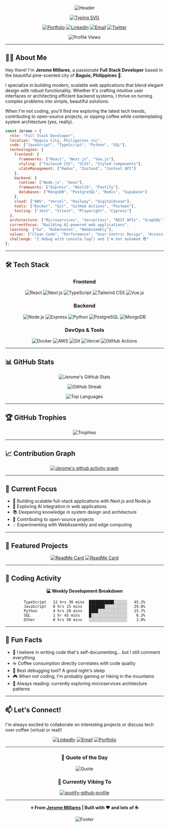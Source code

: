 <!-- Premium GitHub Profile README for Jerome Millares -->
<div align="center">
  
![Header](https://capsule-render.vercel.app/api?type=waving&color=0:667eea,100:764ba2&height=280&section=header&text=Jerome%20Millares&fontSize=60&fontAlignY=38&animation=fadeIn&fontColor=fff&desc=Full%20Stack%20Developer%20%7C%20Tech%20Explorer%20%7C%20Problem%20Solver&descSize=18&descAlignY=54)

[![Typing SVG](https://readme-typing-svg.demolab.com?font=Fira+Code&size=22&duration=3000&pause=1000&color=667EEA&center=true&vCenter=true&width=600&lines=Building+scalable+web+applications;Turning+ideas+into+digital+reality;Always+learning%2C+always+growing)](https://git.io/typing-svg)

[![Portfolio](https://img.shields.io/badge/🌐_Portfolio-667eea?style=for-the-badge&logoColor=white)](https://yourportfolio.com)
[![LinkedIn](https://img.shields.io/badge/LinkedIn-0A66C2?style=for-the-badge&logo=linkedin&logoColor=white)](https://linkedin.com/in/yourprofile)
[![Email](https://img.shields.io/badge/Email-D14836?style=for-the-badge&logo=gmail&logoColor=white)](mailto:jmillares0945@gmail.com)
[![Twitter](https://img.shields.io/badge/Twitter-1DA1F2?style=for-the-badge&logo=twitter&logoColor=white)](https://twitter.com/yourprofile)

![Profile Views](https://komarev.com/ghpvc/?username=jrmmllrs&color=667eea&style=flat-square&label=Profile+Views)

</div>

---

## 👨‍💻 About Me

Hey there! I'm **Jerome Millares**, a passionate **Full Stack Developer** based in the beautiful pine-scented city of **Baguio, Philippines** 🌲. 

I specialize in building modern, scalable web applications that blend elegant design with robust functionality. Whether it's crafting intuitive user interfaces or architecting efficient backend systems, I thrive on turning complex problems into simple, beautiful solutions.

When I'm not coding, you'll find me exploring the latest tech trends, contributing to open-source projects, or sipping coffee while contemplating system architecture (yes, really).

```javascript
const Jerome = {
  role: "Full Stack Developer",
  location: "Baguio City, Philippines 🇵🇭",
  code: ["JavaScript", "TypeScript", "Python", "SQL"],
  technologies: {
    frontend: {
      frameworks: ["React", "Next.js", "Vue.js"],
      styling: ["Tailwind CSS", "SCSS", "Styled Components"],
      stateManagement: ["Redux", "Zustand", "Context API"]
    },
    backend: {
      runtime: ["Node.js", "Deno"],
      frameworks: ["Express", "NestJS", "Fastify"],
      databases: ["MongoDB", "PostgreSQL", "Redis", "Supabase"]
    },
    cloud: ["AWS", "Vercel", "Railway", "DigitalOcean"],
    tools: ["Docker", "Git", "GitHub Actions", "Postman"],
    testing: ["Jest", "Vitest", "Playwright", "Cypress"]
  },
  architecture: ["Microservices", "Serverless", "REST APIs", "GraphQL"],
  currentFocus: "Building AI-powered web applications",
  learning: ["Go", "Kubernetes", "WebAssembly"],
  values: ["Clean Code", "Performance", "User-Centric Design", "Accessibility"],
  challenge: "I debug with console.log() and I'm not ashamed 😎"
};
```

---

## 🛠️ Tech Stack

<div align="center">

### Frontend
![React](https://img.shields.io/badge/React-20232A?style=for-the-badge&logo=react&logoColor=61DAFB)
![Next.js](https://img.shields.io/badge/Next.js-000000?style=for-the-badge&logo=next.js&logoColor=white)
![TypeScript](https://img.shields.io/badge/TypeScript-007ACC?style=for-the-badge&logo=typescript&logoColor=white)
![Tailwind CSS](https://img.shields.io/badge/Tailwind_CSS-38B2AC?style=for-the-badge&logo=tailwind-css&logoColor=white)
![Vue.js](https://img.shields.io/badge/Vue.js-35495E?style=for-the-badge&logo=vue.js&logoColor=4FC08D)

### Backend
![Node.js](https://img.shields.io/badge/Node.js-339933?style=for-the-badge&logo=node.js&logoColor=white)
![Express](https://img.shields.io/badge/Express-000000?style=for-the-badge&logo=express&logoColor=white)
![Python](https://img.shields.io/badge/Python-3776AB?style=for-the-badge&logo=python&logoColor=white)
![PostgreSQL](https://img.shields.io/badge/PostgreSQL-316192?style=for-the-badge&logo=postgresql&logoColor=white)
![MongoDB](https://img.shields.io/badge/MongoDB-4EA94B?style=for-the-badge&logo=mongodb&logoColor=white)

### DevOps & Tools
![Docker](https://img.shields.io/badge/Docker-2496ED?style=for-the-badge&logo=docker&logoColor=white)
![AWS](https://img.shields.io/badge/AWS-232F3E?style=for-the-badge&logo=amazon-aws&logoColor=white)
![Git](https://img.shields.io/badge/Git-F05032?style=for-the-badge&logo=git&logoColor=white)
![Vercel](https://img.shields.io/badge/Vercel-000000?style=for-the-badge&logo=vercel&logoColor=white)
![GitHub Actions](https://img.shields.io/badge/GitHub_Actions-2088FF?style=for-the-badge&logo=github-actions&logoColor=white)

</div>

---

## 📊 GitHub Stats

<div align="center">
  
![Jerome's GitHub Stats](https://github-readme-stats.vercel.app/api?username=jrmmllrs&show_icons=true&theme=tokyonight&hide_border=true&bg_color=0D1117&title_color=667eea&icon_color=764ba2&text_color=c9d1d9)

![GitHub Streak](https://github-readme-streak-stats.herokuapp.com/?user=jrmmllrs&theme=tokyonight&hide_border=true&background=0D1117&stroke=667eea&ring=764ba2&fire=667eea&currStreakLabel=764ba2)

![Top Languages](https://github-readme-stats.vercel.app/api/top-langs/?username=jrmmllrs&layout=compact&theme=tokyonight&hide_border=true&bg_color=0D1117&title_color=667eea&text_color=c9d1d9)

</div>

---

## 🏆 GitHub Trophies

<div align="center">

![Trophies](https://github-profile-trophy.vercel.app/?username=jrmmllrs&theme=tokyonight&no-frame=true&no-bg=true&column=7&margin-w=15&margin-h=15)

</div>

---

## 📈 Contribution Graph

<div align="center">

[![Jerome's github activity graph](https://github-readme-activity-graph.vercel.app/graph?username=jrmmllrs&theme=tokyo-night&hide_border=true&bg_color=0D1117&color=667eea&line=764ba2&point=667eea)](https://github.com/ashutosh00710/github-readme-activity-graph)

</div>

---

## 🎯 Current Focus

- 🔨 Building scalable full-stack applications with Next.js and Node.js
- 🤖 Exploring AI integration in web applications
- 📚 Deepening knowledge in system design and architecture
- 🌱 Contributing to open-source projects
- 💡 Experimenting with WebAssembly and edge computing

---

## 💼 Featured Projects

<div align="center">

[![ReadMe Card](https://github-readme-stats.vercel.app/api/pin/?username=jrmmllrs&repo=project1&theme=tokyonight&hide_border=true&bg_color=0D1117&title_color=667eea&icon_color=764ba2)](https://github.com/jrmmllrs/project1)
[![ReadMe Card](https://github-readme-stats.vercel.app/api/pin/?username=jrmmllrs&repo=project2&theme=tokyonight&hide_border=true&bg_color=0D1117&title_color=667eea&icon_color=764ba2)](https://github.com/jrmmllrs/project2)

</div>

---

## 🎨 Coding Activity

<!--START_SECTION:waka-->
<!--END_SECTION:waka-->

<div align="center">
  
**💻 Weekly Development Breakdown**

```text
TypeScript   12 hrs 30 mins  ███████████░░░░░░   45.2%
JavaScript   8 hrs 15 mins   ███████░░░░░░░░░░   29.8%
Python       4 hrs 20 mins   ████░░░░░░░░░░░░░   15.7%
SQL          1 hr 45 mins    █░░░░░░░░░░░░░░░░    6.3%
Other        0 hrs 50 mins   ░░░░░░░░░░░░░░░░░    3.0%
```

</div>

---

## 🌟 Fun Facts

- 🎯 I believe in writing code that's self-documenting... but I still comment everything
- ☕ Coffee consumption directly correlates with code quality
- 🐛 Best debugging tool? A good night's sleep
- 🎮 When not coding, I'm probably gaming or hiking in the mountains
- 📖 Always reading: currently exploring microservices architecture patterns

---

## 📫 Let's Connect!

I'm always excited to collaborate on interesting projects or discuss tech over coffee (virtual or real)!

<div align="center">

[![LinkedIn](https://img.shields.io/badge/Let's_Connect_on_LinkedIn-0A66C2?style=for-the-badge&logo=linkedin&logoColor=white)](https://linkedin.com/in/yourprofile)
[![Email](https://img.shields.io/badge/Drop_me_an_Email-D14836?style=for-the-badge&logo=gmail&logoColor=white)](mailto:jmillares0945@gmail.com)
[![Portfolio](https://img.shields.io/badge/Check_out_my_Portfolio-667eea?style=for-the-badge&logoColor=white)](https://yourportfolio.com)

</div>

---

<div align="center">

### 💭 Quote of the Day

![Quote](https://quotes-github-readme.vercel.app/api?type=horizontal&theme=tokyonight)

### 🎵 Currently Vibing To

[![spotify-github-profile](https://spotify-github-profile.vercel.app/api/view?uid=YOUR_SPOTIFY_ID&cover_image=true&theme=novatorem&show_offline=false&background_color=0d1117&interchange=false&bar_color=667eea&bar_color_cover=false)](https://spotify-github-profile.vercel.app/api/view?uid=YOUR_SPOTIFY_ID&redirect=true)

---

**⭐️ From [Jerome Millares](https://github.com/jrmmllrs) | Built with ❤️ and lots of ☕**

![Footer](https://capsule-render.vercel.app/api?type=waving&color=0:667eea,100:764ba2&height=120&section=footer)

</div>
